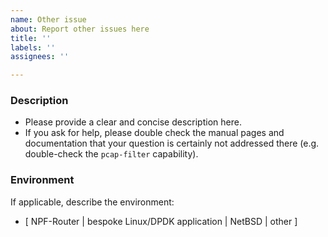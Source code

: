 ```yaml
---
name: Other issue
about: Report other issues here
title: ''
labels: ''
assignees: ''

---
```


### Description

- Please provide a clear and concise description here.
- If you ask for help, please double check the manual pages and documentation that your question is certainly not addressed there (e.g. double-check the `pcap-filter` capability).

### Environment

If applicable, describe the environment:
- [ NPF-Router | bespoke Linux/DPDK application | NetBSD | other ]
